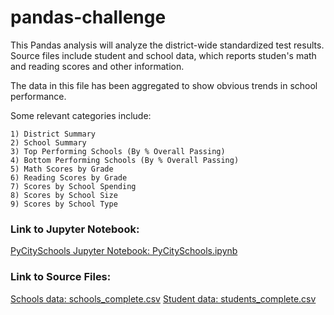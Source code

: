 # pandas-challenge
This Pandas analysis will analyze the district-wide standardized test results. Source files include student and school data, which reports studen's math and reading scores and other information.  

The data in this file has been aggregated to show obvious trends in school performance.

Some relevant categories include:

    1) District Summary
    2) School Summary
    3) Top Performing Schools (By % Overall Passing)
    4) Bottom Performing Schools (By % Overall Passing)
    5) Math Scores by Grade
    6) Reading Scores by Grade
    7) Scores by School Spending
    8) Scores by School Size
    9) Scores by School Type


### Link to Jupyter Notebook:
[PyCitySchools Jupyter Notebook: PyCitySchools.ipynb](PyCitySchools/PyCitySchools.ipynb)

### Link to Source Files:
[Schools data: schools_complete.csv](Resources/schools_complete.csv)
[Student data: students_complete.csv](Resources/students_complete.csv)



